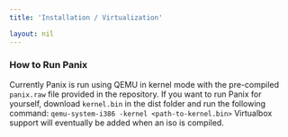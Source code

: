 ```yaml
---
title: 'Installation / Virtualization'

layout: nil
---
```


### How to Run Panix

Currently Panix is run using QEMU in kernel mode with the pre-compiled `panix.raw` file provided in the repository.
If you want to run Panix for yourself, download `kernel.bin` in the dist folder and run the following command:
`qemu-system-i386 -kernel <path-to-kernel.bin>`
Virtualbox support will eventually be added when an iso is compiled.
